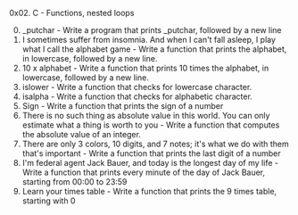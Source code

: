 0x02. C - Functions, nested loops

0. \_putchar - Write a program that prints \_putchar, followed by a new line
1. I sometimes suffer from insomnia. And when I can't fall asleep, I play what I call the alphabet game - Write a function that prints the alphabet, in lowercase, followed by a new line.
2. 10 x alphabet - Write a function that prints 10 times the alphabet, in lowercase, followed by a new line.
3. islower - Write a function that checks for lowercase character.
4. isalpha - Write a function that checks for alphabetic character.
5. Sign - Write a function that prints the sign of a number
6. There is no such thing as absolute value in this world. You can only estimate what a thing is worth to you - Write a function that computes the absolute value of an integer.
7. There are only 3 colors, 10 digits, and 7 notes; it's what we do with them that's important - Write a function that prints the last digit of a number
8. I'm federal agent Jack Bauer, and today is the longest day of my life - Write a function that prints every minute of the day of Jack Bauer, starting from 00:00 to 23:59
9. Learn your times table - Write a function that prints the 9 times table, starting with 0
